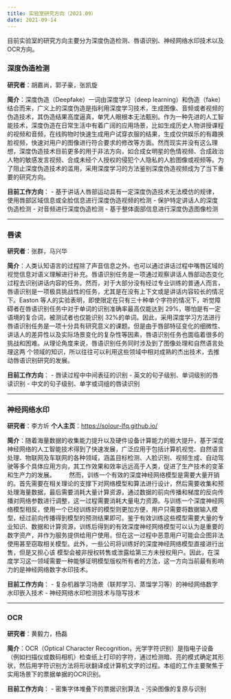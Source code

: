 ```yaml
---
title: 实验室研究方向（2021.09）
date: 2021-09-14
---
```


目前实验室的研究方向主要分为深度伪造检测、唇语识别、神经网络水印技术以及OCR方向。

<!--more-->

### **深度伪造检测**

**研究者**：胡嘉尚，郭子豪，张凯旋

**简介**：深度伪造（Deepfake）一词由深度学习（deep learning）和伪造（fake）结合而来，广义上的深度伪造是指利用深度学习技术，生成图像、音频或者视频的伪造技术，其伪造结果高度逼真，单凭人眼根本无法甄别。作为一种先进的人工智能技术，深度伪造在日常生活中有着广阔的应用场景，比如生成历史人物讲授课程的视频和音频，在线购物时快速生成用户试穿衣服的结果，生成仅供娱乐的有趣换脸视频，快速对用户的图像进行符合要求的修改等方面。然而现实并没有这么理想，深度伪造技术目前更多的用于非法方向，如合成女明星的色情视频、合成政治人物的敏感发言视频、合成未经个人授权的侵犯个人隐私的人脸图像或视频等。为了阻止深度伪造技术的滥用，采用深度学习的方法鉴别深度伪造视频成为了当下重要的研究方向。

**目前工作方向**：
\- 基于讲话人唇部运动具有一定深度伪造技术无法模仿的规律，使用唇部区域信息或全脸信息进行深度伪造视频的检测
\- 保护特定讲话人的深度伪造检测
\- 对音频进行深度伪造检测
\- 基于整体面部信息进行深度伪造图像检测

------

### **唇读**

**研究者**：张群，马兴华

**简介**：人类认知语言的过程除了声音信息之外，也可以通过讲话过程中嘴唇区域的视觉信息对语义理解进行补充。唇语识别任务是一项通过观察讲话人唇部动态变化过程去识别讲话内容的任务。然而，对于大部分没有经过专业训练的普通人而言，唇语识别是一项极具挑战性的任务，尤其是在没有上下文或是讲话内容较长的情况下。Easton 等人的实验表明，即使限定在只有三十种单个字符的情况下，听觉障碍者在唇语识别任务中对于单词的识别准确率最高仅能达到 29%，哪怕是有一定语境的复合词，被测试者也仅能识别 32%的单词。因此，采用深度学习方法进行唇语识别任务是一项十分具有研究意义的课题。但是由于唇部特征变化的细微性、讲话人的差异性以及实际场景变化的复杂性等因素，唇语识别任务也面临着很多的挑战和困难。从理论角度来说，唇语识别任务同时涉及到了图像处理和自然语言处理这两
个领域的知识，所以往往可以利用这些领域中相对成熟的杰出技术，去推动唇语识别研究的发展。

**目前工作方向**：
\- 唇读过程中中间表征的识别
\- 英文的句子级别、单词级别的唇读识别
\- 中文的句子级别、单字或词组的唇读识别

------

### **神经网络水印**

**研究者**：李方圻
**个人主页**：https://solour-lfq.github.io/

**简介**：随着海量数据的收集能力提升以及硬件设备计算能力的极大提升，基于深度神经网络的人工智能技术得到了快速发展，广泛应用于包括计算机视觉、自然语言处理、物联网及车联网的各种领域，涵盖目标检测、人脸识别、视频生成、自动驾驶等多个具体应用方向，其工作效果和效率远远高于人类，促进了生产技术的变革和生产力的发展。
  然而，训练一个有效的深度神经网络模型是需要大量开销的。首先需要在相关理论的支撑下对网络模型和算法进行设计，然后需要收集和预处理海量数据，最后需要消耗大量计算资源，通过数据的前向传播和梯度的反向传播对网络参数进行调整，这一过程需要消耗大量电力资源。与训练一个深度神经网络模型相反，使用一个已经训练好的模型则更加方便，用户只需要将数据输入模型，经过前向传播得到模型的预测结果即可。鉴于有效训练这些模型需要大量的专业知识、数据和计算资源，训练后得到的有效深度神经网络模型可以认为是重要的数字资产，并作为服务提供给用户使用，但在这一过程中恶意用户可能会企图非法使用甚至窃取相关模型。此外，一些公司将训练好的深度神经网络模型直接进行出售，但是又担心该
模型会被非授权转售或泄露给第三方未授权用户。因此，在深度学习这一领域需要一种能够证明模型版权所有者的方法，这一方向当前最有影响力的是神经网络数字水印技术。

**目前工作方向**：
\- 复杂机器学习场景（联邦学习、蒸馏学习等）的神经网络数字水印嵌入技术
\- 神经网络水印检测技术与隐写技术

------

### **OCR**

**研究者**：黄毅力，杨磊

**简介**：OCR（Optical Character Recognition，光学字符识别）是指电子设备（例如扫描仪或数码相机）检查纸上打印的字符，通过检测暗、亮的模式确定其形状，然后用字符识别方法将形状翻译成计算机文字的过程。本组的工作主要聚焦于实用场景下的票据单据的OCR识别。

**目前工作方向**：
\- 密集字体堆叠下的票据识别算法
\- 污染图像的复原与识别